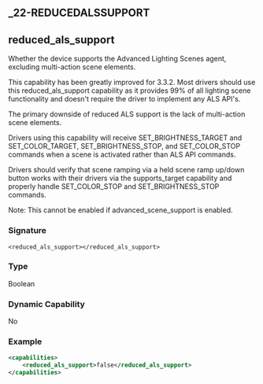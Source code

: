 ## \_22-REDUCEDALSSUPPORT
## reduced\_als\_support

Whether the device supports the Advanced Lighting Scenes agent, excluding multi-action scene elements.

This capability has been greatly improved for 3.3.2. Most drivers should use this reduced\_als\_support capability as it provides 99% of all lighting scene functionality and doesn't require the driver to implement any ALS API's.

The primary downside of reduced ALS support is the lack of multi-action scene elements.

Drivers using this capability will receive SET\_BRIGHTNESS\_TARGET and SET\_COLOR\_TARGET, SET\_BRIGHTNESS\_STOP, and SET\_COLOR\_STOP commands when a scene is activated rather than ALS API commands.

Drivers should verify that scene ramping via a held scene ramp up/down button works with their drivers via the supports\_target capability and properly handle SET\_COLOR\_STOP and SET\_BRIGHTNESS\_STOP commands.

Note: This cannot be enabled if advanced_scene_support is enabled.


### Signature

`<reduced_als_support></reduced_als_support>`


### Type

Boolean


### Dynamic Capability

No


### Example

```xml
<capabilities>
    <reduced_als_support>false</reduced_als_support>
</capabilities>
```
